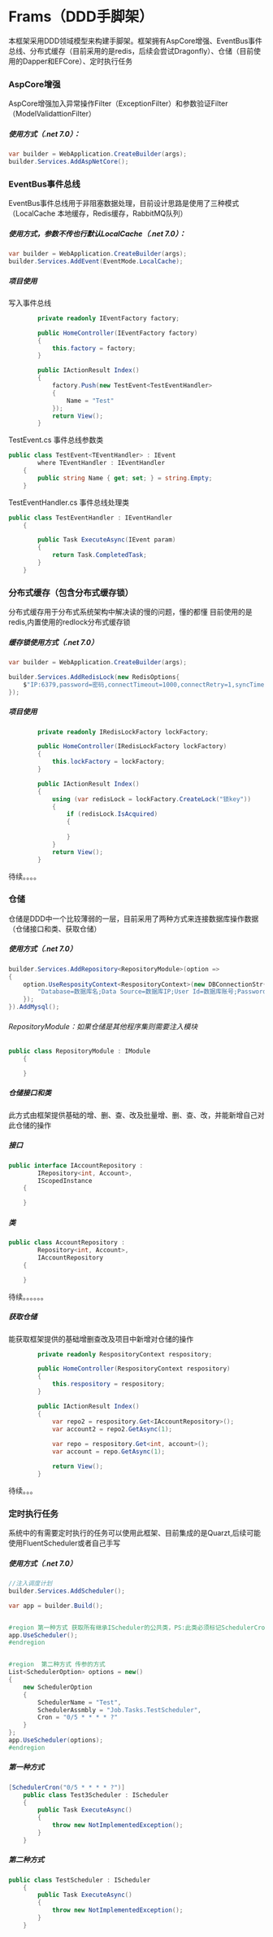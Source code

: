 # Frams（DDD手脚架）
本框架采用DDD领域模型来构建手脚架。框架拥有AspCore增强、EventBus事件总线、分布式缓存（目前采用的是redis，后续会尝试Dragonfly）、仓储（目前使用的Dapper和EFCore）、定时执行任务

### AspCore增强

AspCore增强加入异常操作Filter（ExceptionFilter）和参数验证Filter（ModelValidattionFilter）

##### 使用方式（.net 7.0）：

```c#
var builder = WebApplication.CreateBuilder(args);
builder.Services.AddAspNetCore();
```

### EventBus事件总线

EventBus事件总线用于非阻塞数据处理，目前设计思路是使用了三种模式（LocalCache 本地缓存，Redis缓存，RabbitMQ队列）

##### 使用方式，参数不传也行默认LocalCache（.net 7.0）：

```c#
var builder = WebApplication.CreateBuilder(args);
builder.Services.AddEvent(EventMode.LocalCache);
```

##### 项目使用

写入事件总线

```c#
		private readonly IEventFactory factory;

        public HomeController(IEventFactory factory)
        {
            this.factory = factory;
        }

        public IActionResult Index()
        {
            factory.Push(new TestEvent<TestEventHandler>
            {
                Name = "Test"
            });
            return View();
        }
```



TestEvent.cs 事件总线参数类

```c#
public class TestEvent<TEventHandler> : IEvent
        where TEventHandler : IEventHandler
    {
        public string Name { get; set; } = string.Empty;
    }
```

TestEventHandler.cs 事件总线处理类

```c#
public class TestEventHandler : IEventHandler
    {

        public Task ExecuteAsync(IEvent param)
        {
            return Task.CompletedTask;
        }
    }
```

### 分布式缓存（包含分布式缓存锁）

分布式缓存用于分布式系统架构中解决读的慢的问题，懂的都懂 目前使用的是redis,内置使用的redlock分布式缓存锁

##### 缓存锁使用方式（.net 7.0）

```c#
var builder = WebApplication.CreateBuilder(args);

builder.Services.AddRedisLock(new RedisOptions{
    $"IP:6379,password=密码,connectTimeout=1000,connectRetry=1,syncTimeout=1000"
});

```

##### 项目使用

```c#
        private readonly IRedisLockFactory lockFactory;

        public HomeController(IRedisLockFactory lockFactory)
        {
            this.lockFactory = lockFactory;
        }

        public IActionResult Index()
        {
            using (var redisLock = lockFactory.CreateLock("锁key"))
            {
                if (redisLock.IsAcquired)
                {
                    
                }
            }
            return View();
        }
```

待续。。。。

### 仓储

仓储是DDD中一个比较薄弱的一层，目前采用了两种方式来连接数据库操作数据（仓储接口和类、获取仓储）

##### 使用方式（.net 7.0）

```c#
builder.Services.AddRepository<RepositoryModule>(option =>
{
    option.UseResposityContext<RespositoryContext>(new DBConnectionStr{
        "Database=数据库名;Data Source=数据库IP;User Id=数据库账号;Password=数据库密码;pooling=true;CharSet=utf8;port=数据库端口;Allow User Variables=True",
    });
}).AddMysql();
```

###### RepositoryModule：如果仓储是其他程序集则需要注入模块

```c#
public class RepositoryModule : IModule
    {

    }
```



##### 仓储接口和类

此方式由框架提供基础的增、删、查、改及批量增、删、查、改，并能新增自己对此仓储的操作

##### 接口

```c#
public interface IAccountRepository :
        IRepository<int, Account>,
        IScopedInstance
    {

    }
```

##### 类

```c#
public class AccountRepository :
        Repository<int, Account>,
        IAccountRepository
    {

    }
```

待续。。。。。。

##### 获取仓储

能获取框架提供的基础增删查改及项目中新增对仓储的操作

```c#
        private readonly RespositoryContext respository;

        public HomeController(RespositoryContext respository)
        {
            this.respository = respository;
        }

        public IActionResult Index()
        {
            var repo2 = respository.Get<IAccountRepository>();
            var account2 = repo2.GetAsync(1);
            
            var repo = respository.Get<int, account>();
            var account = repo.GetAsync(1);

            return View();
        }
```

待续。。。

### 定时执行任务

系统中的有需要定时执行的任务可以使用此框架、目前集成的是Quarzt,后续可能使用FluentScheduler或者自己手写

##### 使用方式（.net 7.0）

```c#
//注入调度计划
builder.Services.AddScheduler();

var app = builder.Build();


#region 第一种方式 获取所有继承IScheduler的公共类，PS:此类必须标记SchedulerCronAttribute特性
app.UseScheduler();
#endregion


#region  第二种方式 传参的方式
List<SchedulerOption> options = new()
{
    new SchedulerOption
    {
        SchedulerName = "Test",
        SchedulerAssmbly = "Job.Tasks.TestScheduler",
        Cron = "0/5 * * * * ?"
    }
};
app.UseScheduler(options);
#endregion

```

##### 第一种方式

```c#
[SchedulerCron("0/5 * * * * ?")]
    public class Test3Scheduler : IScheduler
    {
        public Task ExecuteAsync()
        {
            throw new NotImplementedException();
        }
    }
```

##### 第二种方式

```c#
public class TestScheduler : IScheduler
    {
        public Task ExecuteAsync()
        {
            throw new NotImplementedException();
        }
    }
```

